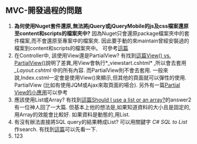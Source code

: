 MVC-開發過程的問題
--------

1. **為何使用Nuget套件還原,無法將jQuery或jQueryMobile的js及css檔案還原至content和scripts的檔案夾中?**
因為Nuget只會還原package檔案夾中的套件檔案,而不會還原至專案中的檔案夾. 因此要手動的來maintain曾經安裝過的檔案到content和scripts的檔案夾中。 可參考[這篇](http://nuget.codeplex.com/workitem/2094)
2. 在Controller中, 該使用View還是PartialView?
有找到[這篇View() vs. PartialView()](http://stackoverflow.com/questions/4210138/view-vs-partialview)說明了差異,用View會執行*_viewstart.cshtml* ,所以會去套用 *\_Layout.cshtml* 中的所有內容. 而PartialView則不會去套用. 一般來說,Index.cstml一定會是使用View()來顯示,但其他的頁面就可以彈性的使用. PartialView (比如有使用JQM或Ajax來取頁面的場合). 另外有一篇[Partial View的小應用](http://stackoverflow.com/questions/5441615/how-i-can-render-partial-views-in-asp-net-mvc-3)可以參考 
3. 應該使用List<T>或Array?
有找到[這篇Should I use a list or an array?](http://programmers.stackexchange.com/questions/221892/should-i-use-a-list-or-an-array)的answer2有一位神人回了一大篇. 但基本上他的想法是,如果知道資料的大小且是固定的,用Array的效能會比較好. 如果資料是動態的,用List<T>.
4. 有沒有辦法直接將SQL query的結果轉成List?
可以用關鍵字 *C# SQL to List* 作search. 有找到[這篇](http://stackoverflow.com/questions/18754688/c-sharp-how-to-implement-method-that-return-list-of-sql-result)可以先看一下.
5. 123
